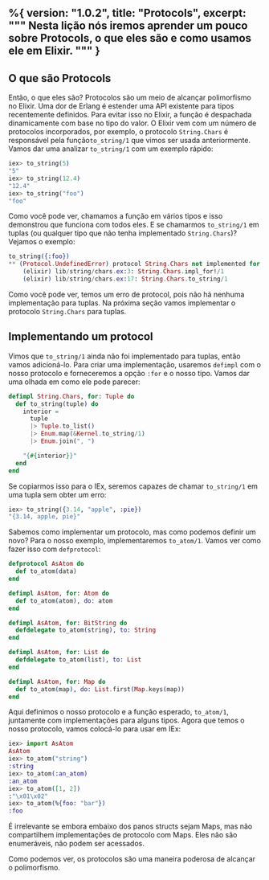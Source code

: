 %{
  version: "1.0.2",
  title: "Protocols",
  excerpt: """
  Nesta lição nós iremos aprender um pouco sobre Protocols, o que eles são e como usamos ele em Elixir.
  """
}
---

## O que são Protocols

Então, o que eles são?
Protocolos são um meio de alcançar polimorfismo no Elixir.
Uma dor de Erlang é estender uma API existente para tipos recentemente definidos.
Para evitar isso no Elixir, a função é despachada dinamicamente com base no tipo do valor.
O Elixir vem com um número de protocolos incorporados, por exemplo, o protocolo `String.Chars` é responsável pela função`to_string/1` que vimos ser usada anteriormente.
Vamos dar uma analizar `to_string/1` com um exemplo rápido:

```elixir
iex> to_string(5)
"5"
iex> to_string(12.4)
"12.4"
iex> to_string("foo")
"foo"
```

Como você pode ver, chamamos a função em vários tipos e isso demonstrou que funciona com todos eles.
E se chamarmos `to_string/1` em tuplas (ou qualquer tipo que não tenha implementado `String.Chars`)?
Vejamos o exemplo:

```elixir
to_string({:foo})
** (Protocol.UndefinedError) protocol String.Chars not implemented for {:foo}
    (elixir) lib/string/chars.ex:3: String.Chars.impl_for!/1
    (elixir) lib/string/chars.ex:17: String.Chars.to_string/1
```

Como você pode ver, temos um erro de protocol, pois não há nenhuma implementação para tuplas.
Na próxima seção vamos implementar o protocolo `String.Chars` para tuplas.

## Implementando um protocol

Vimos que `to_string/1` ainda não foi implementado para tuplas, então vamos adicioná-lo.
Para criar uma implementação, usaremos `defimpl` com o nosso protocolo e forneceremos a opção `:for` e o nosso tipo.
Vamos dar uma olhada em como ele pode parecer:

```elixir
defimpl String.Chars, for: Tuple do
  def to_string(tuple) do
    interior =
      tuple
      |> Tuple.to_list()
      |> Enum.map(&Kernel.to_string/1)
      |> Enum.join(", ")

    "{#{interior}}"
  end
end
```

Se copiarmos isso para o IEx, seremos capazes de chamar `to_string/1` em uma tupla sem obter um erro:

```elixir
iex> to_string({3.14, "apple", :pie})
"{3.14, apple, pie}"
```

Sabemos como implementar um protocolo, mas como podemos definir um novo?
Para o nosso exemplo, implementaremos `to_atom/1`.
Vamos ver como fazer isso com `defprotocol`:

```elixir
defprotocol AsAtom do
  def to_atom(data)
end

defimpl AsAtom, for: Atom do
  def to_atom(atom), do: atom
end

defimpl AsAtom, for: BitString do
  defdelegate to_atom(string), to: String
end

defimpl AsAtom, for: List do
  defdelegate to_atom(list), to: List
end

defimpl AsAtom, for: Map do
  def to_atom(map), do: List.first(Map.keys(map))
end
```

Aqui definimos o nosso protocolo e a função esperado, `to_atom/1`, juntamente com implementações para alguns tipos.
Agora que temos o nosso protocolo, vamos colocá-lo para usar em IEx:

```elixir
iex> import AsAtom
AsAtom
iex> to_atom("string")
:string
iex> to_atom(:an_atom)
:an_atom
iex> to_atom([1, 2])
:"\x01\x02"
iex> to_atom(%{foo: "bar"})
:foo
```

É irrelevante se embora embaixo dos panos structs sejam Maps, mas não compartilhem implementações de protocolo com Maps. Eles não são enumeráveis, não podem ser acessados.

Como podemos ver, os protocolos são uma maneira poderosa de alcançar o polimorfismo.
